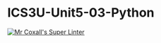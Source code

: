 # ICS3U-Unit5-03-Python

[![Mr Coxall's Super Linter](https://github.com/marshall-demars/ICS3U-Unit5-03-Python/workflows/Mr%20Coxall's%20Super%20Linter/badge.svg)](https://github.com/marshall-demars/ICS3U-Unit5-03-Python/actions/)
